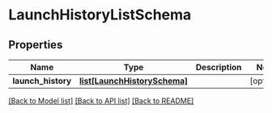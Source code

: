 # LaunchHistoryListSchema

## Properties
Name | Type | Description | Notes
------------ | ------------- | ------------- | -------------
**launch_history** | [**list[LaunchHistorySchema]**](LaunchHistorySchema.md) |  | [optional] 

[[Back to Model list]](../README.md#documentation-for-models) [[Back to API list]](../README.md#documentation-for-api-endpoints) [[Back to README]](../README.md)

